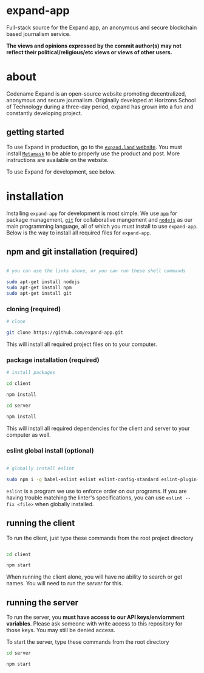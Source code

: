 # expand-app

Full-stack source for the Expand app, an anonymous and secure blockchain based journalism service.

**The views and opinions expressed by the commit author(s) may not reflect their political/religious/etc views or views of other users.**

# about

Codename Expand is an open-source website promoting decentralized, anonymous and secure journalism. Originally developed at Horizons School of Technology during a three-day period, expand has grown into a fun and constantly developing project.

## getting started

To use Expand in production, go to the [`expand.land` website](https://expand.land). You must install [`Metamask`](https://metamask.io) to be able to properly use the product and post. More instructions are available on the website.

To use Expand for development, see below.

# installation

Installing `expand-app` for development is most simple. We use [`npm`](https://www.npmjs.com/get-npm) for package management, [`git`](https://git-scm.com/downloads) for collaborative mangement and [`nodejs`](https://nodejs.org) as our main programming language, all of which you must install to use `expand-app`.
Below is the way to install all required files for `expand-app`.

## npm and git installation (required)

```sh

# you can use the links above, or you can run these shell commands

sudo apt-get install nodejs
sudo apt-get install npm
sudo apt-get install git

```

### cloning (required)
```sh
# clone

git clone https://github.com/expand-app.git
```

This will install all required project files on to your computer.

### package installation (required)

```sh
# install packages

cd client

npm install

cd server

npm install
```

This will install all required dependencies for the client and server to your computer as well.

### eslint global install (optional)
```sh

# globally install eslint

sudo npm i -g babel-eslint eslint eslint-config-standard eslint-plugin-import eslint-plugin-node eslint-plugin-promise eslint-plugin-standard eslint-plugin-vue

```

`eslint` is a program we use to enforce order on our programs. If you are having trouble matching the linter's specifications, you can use `eslint --fix <file>` when globally installed.

## running the client

To run the client, just type these commands from the root project directory

```sh

cd client

npm start
```

When running the client alone, you will have no ability to search or get names. You will need to run the *server* for this.

## running the server

To run the server, you **must have access to our API keys/enviornment variables**. Please ask someone with write access to this repository for those keys. You may still be denied access.

To start the server, type these commands from the root directory

```sh
cd server

npm start
```
